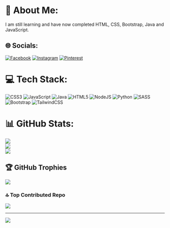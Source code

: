 # 💫 About Me:
I am still learning and have now completed HTML, CSS, Bootstrap, Java and JavaScript.


## 🌐 Socials:
[![Facebook](https://img.shields.io/badge/Facebook-%231877F2.svg?logo=Facebook&logoColor=white)](https://facebook.com/Komeil-Mirzaie) [![Instagram](https://img.shields.io/badge/Instagram-%23E4405F.svg?logo=Instagram&logoColor=white)](https://instagram.com/komeil.zzz) [![Pinterest](https://img.shields.io/badge/Pinterest-%23E60023.svg?logo=Pinterest&logoColor=white)](https://pinterest.com/komeil-km) 

# 💻 Tech Stack:
![CSS3](https://img.shields.io/badge/css3-%231572B6.svg?style=for-the-badge&logo=css3&logoColor=white) ![JavaScript](https://img.shields.io/badge/javascript-%23323330.svg?style=for-the-badge&logo=javascript&logoColor=%23F7DF1E) ![Java](https://img.shields.io/badge/java-%23ED8B00.svg?style=for-the-badge&logo=openjdk&logoColor=white) ![HTML5](https://img.shields.io/badge/html5-%23E34F26.svg?style=for-the-badge&logo=html5&logoColor=white) ![NodeJS](https://img.shields.io/badge/node.js-6DA55F?style=for-the-badge&logo=node.js&logoColor=white) ![Python](https://img.shields.io/badge/python-3670A0?style=for-the-badge&logo=python&logoColor=ffdd54) ![SASS](https://img.shields.io/badge/SASS-hotpink.svg?style=for-the-badge&logo=SASS&logoColor=white) ![Bootstrap](https://img.shields.io/badge/bootstrap-%238511FA.svg?style=for-the-badge&logo=bootstrap&logoColor=white) ![TailwindCSS](https://img.shields.io/badge/tailwindcss-%2338B2AC.svg?style=for-the-badge&logo=tailwind-css&logoColor=white)
# 📊 GitHub Stats:
![](https://github-readme-stats.vercel.app/api?username=komeil-km&theme=blue_navy&hide_border=false&include_all_commits=false&count_private=true)<br/>
![](https://github-readme-streak-stats.herokuapp.com/?user=komeil-km&theme=blue_navy&hide_border=false)<br/>
![](https://github-readme-stats.vercel.app/api/top-langs/?username=komeil-km&theme=blue_navy&hide_border=false&include_all_commits=false&count_private=true&layout=compact)

## 🏆 GitHub Trophies
![](https://github-profile-trophy.vercel.app/?username=komeil-km&theme=shadow_red&no-frame=false&no-bg=false&margin-w=4)

### 🔝 Top Contributed Repo
![](https://github-contributor-stats.vercel.app/api?username=komeil-km&limit=5&theme=shadow_blue&combine_all_yearly_contributions=true)

---
[![](https://visitcount.itsvg.in/api?id=komeil-km&icon=2&color=1)](https://visitcount.itsvg.in)

<!-- Proudly created with GPRM ( https://gprm.itsvg.in ) -->
